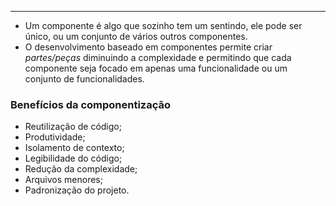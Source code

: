 ___
- Um componente é algo que sozinho tem um sentindo, ele pode ser único, ou um conjunto de vários outros componentes.
- O desenvolvimento baseado em componentes permite criar *partes/peças* diminuindo a complexidade e permitindo que cada componente seja focado em apenas uma funcionalidade ou um conjunto de funcionalidades.

### Benefícios da componentização
- Reutilização de código;
- Produtividade;
- Isolamento de contexto;
- Legibilidade do código;
- Redução da complexidade;
- Arquivos menores;
- Padronização do projeto.
